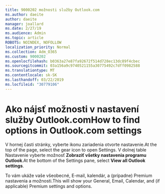```yaml
---
title: 9000202 možnosti služby Outlook.com
ms.author: daeite
author: daeite
manager: joallard
ms.date: 2/27/19
ms.audience: Admin
ms.topic: article
ROBOTS: NOINDEX, NOFOLLOW
localization_priority: Normal
ms.collection: Adm_O365
ms.custom: 9000202
ms.openlocfilehash: b0363a27e87fa92672f514d728ec13dc89f4cbec
ms.sourcegitcommit: 03a156a9c9740521155a30775492c7dff0982588
ms.translationtype: MT
ms.contentlocale: sk-SK
ms.lasthandoff: 03/22/2019
ms.locfileid: "30779106"
---
```

# <a name="how-to-find-options-in-outlookcom-settings"></a><span data-ttu-id="c21ea-102">Ako nájsť možnosti v nastavení služby Outlook.com</span><span class="sxs-lookup"><span data-stu-id="c21ea-102">How to find options in Outlook.com settings</span></span>

<span data-ttu-id="c21ea-103">V hornej časti stránky, vyberte ikonu zariadenia otvorte nastavenie.</span><span class="sxs-lookup"><span data-stu-id="c21ea-103">At the top of the page, select the gear icon to open Settings.</span></span> <span data-ttu-id="c21ea-104">V dolnej table Nastavenie vyberte možnosť **Zobraziť všetky nastavenia programu Outlook**.</span><span class="sxs-lookup"><span data-stu-id="c21ea-104">At the bottom of the Settings pane, select **View all Outlook settings**.</span></span>

<span data-ttu-id="c21ea-105">To vám ukáže vaše všeobecné, E-mail, kalendár, a (prípadne) Premium nastavenia a možnosti.</span><span class="sxs-lookup"><span data-stu-id="c21ea-105">This will show your General, Email, Calendar, and (if applicable) Premium settings and options.</span></span>
